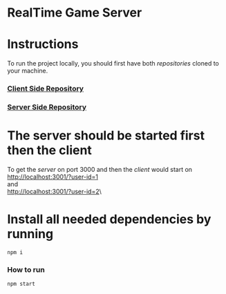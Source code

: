 # RealTime Game Server

# Instructions

To run the project locally, you should first have both _repositories_ cloned to your machine.

### [Client Side Repository](https://github.com/MoatazSaber/game-client)

### [Server Side Repository](https://github.com/MoatazSaber/game-server)

# The server should be started first **then** the client

To get the *server* on port 3000 and then the *client* would start on\
[http://localhost:3001/?user-id=1](http://localhost:3001/?user-id=1)\
and\
[http://localhost:3001/?user-id=2](http://localhost:3001/?user-id=1)\

# Install all needed dependencies by running

```
npm i
```

### How to run

```
npm start
```
